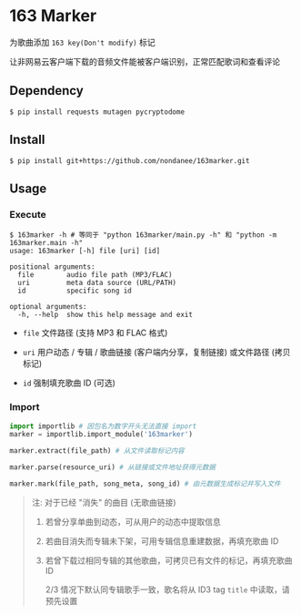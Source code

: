 # 163 Marker

为歌曲添加 `163 key(Don't modify)` 标记

让非网易云客户端下载的音频文件能被客户端识别，正常匹配歌词和查看评论

## Dependency

```
$ pip install requests mutagen pycryptodome
```

## Install
```
$ pip install git+https://github.com/nondanee/163marker.git
```

## Usage

### Execute

```
$ 163marker -h # 等同于 "python 163marker/main.py -h" 和 "python -m 163marker.main -h"
usage: 163marker [-h] file [uri] [id]

positional arguments:
  file        audio file path (MP3/FLAC)
  uri         meta data source (URL/PATH)
  id          specific song id

optional arguments:
  -h, --help  show this help message and exit
```

- `file` 文件路径 (支持 MP3 和 FLAC 格式)

- `uri` 用户动态 / 专辑 / 歌曲链接 (客户端内分享，复制链接) 或文件路径 (拷贝标记)

- `id` 强制填充歌曲 ID (可选)

### Import

```python
import importlib # 因包名为数字开头无法直接 import
marker = importlib.import_module('163marker')
```

```python
marker.extract(file_path) # 从文件读取标记内容

marker.parse(resource_uri) # 从链接或文件地址获得元数据

marker.mark(file_path, song_meta, song_id) # 由元数据生成标记并写入文件
```

> 注: 对于已经 "消失" 的曲目 (无歌曲链接)
>
>  1. 若曾分享单曲到动态，可从用户的动态中提取信息
>
>  2. 若曲目消失而专辑未下架，可用专辑信息重建数据，再填充歌曲 ID
>
>  3. 若曾下载过相同专辑的其他歌曲，可拷贝已有文件的标记，再填充歌曲 ID
>
>      2/3 情况下默认同专辑歌手一致，歌名将从 ID3 tag `title` 中读取，请预先设置
